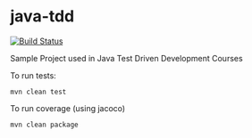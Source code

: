 # java-tdd

[![Build Status](https://travis-ci.org/dhinojosa/java-tdd.svg?branch=master)](https://travis-ci.org/dhinojosa/java-tdd)

Sample Project used in Java Test Driven Development Courses

To run tests:

    mvn clean test

To run coverage (using jacoco)

    mvn clean package

